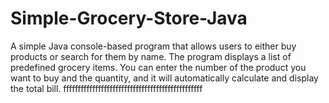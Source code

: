 # Simple-Grocery-Store-Java
 A simple Java console-based program that allows users to either buy products or search for them by name. The program displays a list of predefined grocery items. You can enter the number of the product you want to buy and the quantity, and it will automatically calculate and display the total bill. ffffffffffffffffffffffffffffffffffffffffffffffff
